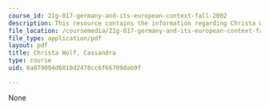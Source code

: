 ```yaml
---
course_id: 21g-017-germany-and-its-european-context-fall-2002
description: This resource contains the information regarding Christa Wolf, Cassandra.
file_location: /coursemedia/21g-017-germany-and-its-european-context-fall-2002/8a879094d6810d2478cc6f66709dab9f_MIT21G_017F02_lec_8_1.pdf
file_type: application/pdf
layout: pdf
title: Christa Wolf, Cassandra
type: course
uid: 8a879094d6810d2478cc6f66709dab9f

---
```

None
